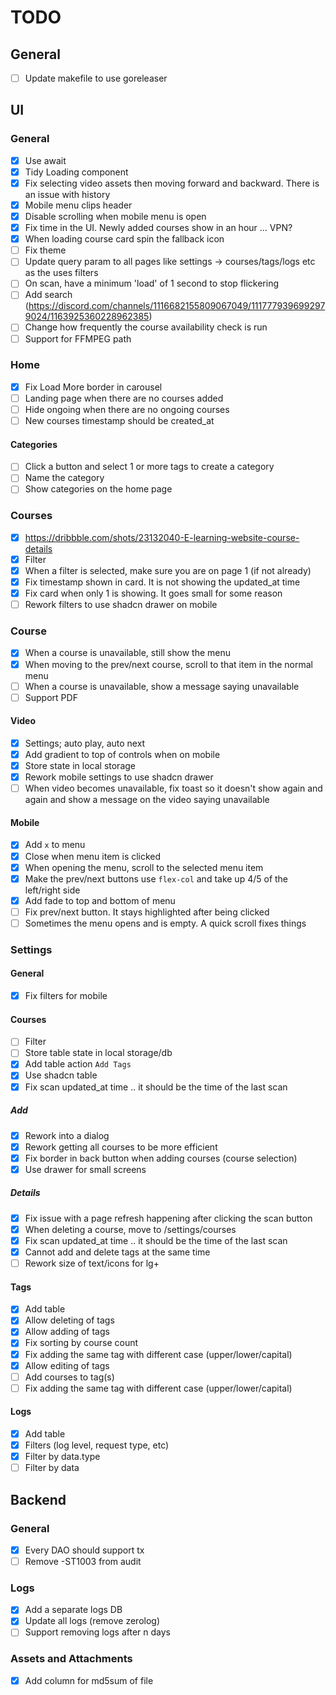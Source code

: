 # TODO

## General

- [ ] Update makefile to use goreleaser

## UI

### General

- [x] Use await
- [x] Tidy Loading component
- [x] Fix selecting video assets then moving forward and backward. There is an issue with history
- [x] Mobile menu clips header
- [x] Disable scrolling when mobile menu is open
- [x] Fix time in the UI. Newly added courses show in an hour ... VPN?
- [x] When loading course card spin the fallback icon
- [ ] Fix theme
- [ ] Update query param to all pages like settings -> courses/tags/logs etc as the uses filters
- [ ] On scan, have a minimum 'load' of 1 second to stop flickering
- [ ] Add search (https://discord.com/channels/1116682155809067049/1117779396992979024/1163925360228962385)
- [ ] Change how frequently the course availability check is run
- [ ] Support for FFMPEG path

### Home

- [x] Fix Load More border in carousel
- [ ] Landing page when there are no courses added
- [ ] Hide ongoing when there are no ongoing courses
- [ ] New courses timestamp should be created_at

#### Categories

- [ ] Click a button and select 1 or more tags to create a category
- [ ] Name the category
- [ ] Show categories on the home page

### Courses

- [x] https://dribbble.com/shots/23132040-E-learning-website-course-details
- [x] Filter
- [x] When a filter is selected, make sure you are on page 1 (if not already)
- [x] Fix timestamp shown in card. It is not showing the updated_at time
- [x] Fix card when only 1 is showing. It goes small for some reason
- [ ] Rework filters to use shadcn drawer on mobile

### Course

- [x] When a course is unavailable, still show the menu
- [x] When moving to the prev/next course, scroll to that item in the normal menu
- [ ] When a course is unavailable, show a message saying unavailable
- [ ] Support PDF

#### Video
-  [x] Settings; auto play, auto next
-  [x] Add gradient to top of controls when on mobile
-  [x] Store state in local storage
-  [x] Rework mobile settings to use shadcn drawer
-  [ ] When video becomes unavailable, fix toast so it doesn't show again and again and show a message on
       the video saying unavailable

#### Mobile
-  [x] Add `x` to menu
-  [x] Close when menu item is clicked
-  [x] When opening the menu, scroll to the selected menu item
-  [x] Make the prev/next buttons use `flex-col` and take up 4/5 of the left/right side
-  [x] Add fade to top and bottom of menu
-  [ ] Fix prev/next button. It stays highlighted after being clicked
-  [ ] Sometimes the menu opens and is empty. A quick scroll fixes things

### Settings

#### General

- [x] Fix filters for mobile

#### Courses

- [ ] Filter
- [ ] Store table state in local storage/db
- [x] Add table action `Add Tags`
- [x] Use shadcn table
- [x] Fix scan updated_at time .. it should be the time of the last scan

#####  Add

- [x] Rework into a dialog
- [x] Rework getting all courses to be more efficient
- [x] Fix border in back button when adding courses (course selection)
- [x] Use drawer for small screens

##### Details

- [x] Fix issue with a page refresh happening after clicking the scan button
- [x] When deleting a course, move to /settings/courses
- [x] Fix scan updated_at time .. it should be the time of the last scan
- [x] Cannot add and delete tags at the same time
- [ ] Rework size of text/icons for lg+

#### Tags

- [x] Add table
- [x] Allow deleting of tags
- [x] Allow adding of tags
- [x] Fix sorting by course count
- [x] Fix adding the same tag with different case (upper/lower/capital)
- [x] Allow editing of tags
- [ ] Add courses to tag(s)
- [ ] Fix adding the same tag with different case (upper/lower/capital)

#### Logs

- [x] Add table
- [x] Filters (log level, request type, etc)
- [x] Filter by data.type
- [ ] Filter by data

## Backend

### General

- [x] Every DAO should support tx
- [ ] Remove -ST1003 from audit

### Logs

- [x] Add a separate logs DB
- [x] Update all logs (remove zerolog)
- [ ] Support removing logs after n days

### Assets and Attachments

- [x] Add column for md5sum of file

